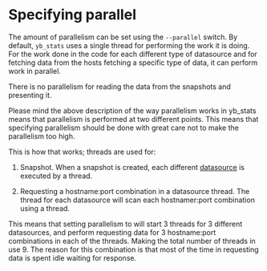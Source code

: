 # Specifying parallel

The amount of parallelism can be set using the `--parallel` switch. By default, `yb_stats` uses a single thread for performing the work it is doing. For the work done in the code for each different type of datasource and for fetching data from the hosts fetching a specific type of data, it can perform work in parallel.

There is no parallelism for reading the data from the snapshots and presenting it.

Please mind the above description of the way parallelism works in yb_stats means that parallelism is performed at two different points. 
This means that specifying parallelism should be done with great care not to make the parallelism too high.

This is how that works; threads are used for:

1. Snapshot.
   When a snapshot is created, each different [datasource](./data_sources.md) is executed by a thread.
 
2. Requesting a hostname:port combination in a datasource thread.
   The thread for each datasource will scan each hostnamer:port combination using a thread. 

This means that setting parallelism to will start 3 threads for 3 different datasources, and perform requesting data for 3 hostname:port combinations in each of the threads. Making the total number of threads in use 9.
The reason for this combination is that most of the time in requesting data is spent idle waiting for response.
